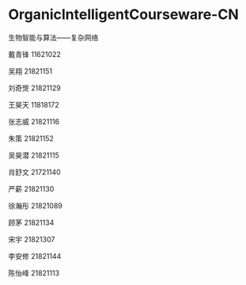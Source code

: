# OrganicIntelligentCourseware-CN
生物智能与算法——复杂网络

戴青锋 11621022

吴翔 21821151

刘奇煚 21821129

王昊天 11818172

张志威 21821116

朱策 21821152

吴昊潜 21821115

肖舒文 21721140

严薪 21821130

徐瀚彤 21821089

顾茅 21821134

宋宇 21821307

李安修 21821144

陈怡峰 21821113
